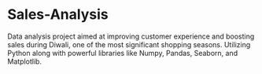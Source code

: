 # Sales-Analysis
Data analysis project aimed at improving customer experience and boosting sales during Diwali, one of the most significant shopping seasons. Utilizing Python along with powerful libraries like Numpy, Pandas, Seaborn, and Matplotlib.
